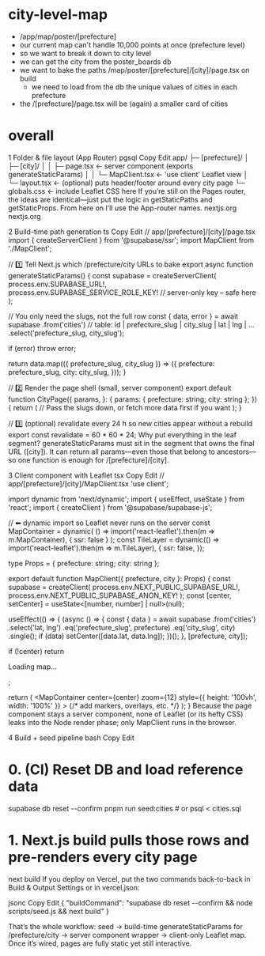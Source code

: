 # city-level-map
- /app/map/poster/[prefecture]
- our current map can't handle 10,000 points at once (prefecture level)
- so we want to break it down to city level
- we can get the city from the poster_boards db
- we want to bake the paths /map/poster/[prefecture]/[city]/page.tsx on build
    - we need to load from the db the unique values of cities in each prefecture
- the /[prefecture]/page.tsx will be (again) a smaller card of cities

# overall
1 Folder & file layout (App Router)
pgsql
Copy
Edit
app/
├─ [prefecture]/
│  ├─ [city]/
│  │  ├─ page.tsx          ← server component (exports generateStaticParams)
│  │  └─ MapClient.tsx     ← 'use client' Leaflet view
│  └─ layout.tsx           ← (optional) puts header/footer around every city page
└─ globals.css             ← include Leaflet CSS here
If you’re still on the Pages router, the ideas are identical—just put the logic in getStaticPaths and getStaticProps. From here on I’ll use the App-router names. 
nextjs.org
nextjs.org

2 Build-time path generation
ts
Copy
Edit
// app/[prefecture]/[city]/page.tsx
import { createServerClient } from '@supabase/ssr';
import MapClient from './MapClient';

// 1️⃣ Tell Next.js which /prefecture/city URLs to bake
export async function generateStaticParams() {
  const supabase = createServerClient(
    process.env.SUPABASE_URL!,
    process.env.SUPABASE_SERVICE_ROLE_KEY!   // server-only key – safe here
  );

  // You only need the slugs, not the full row
  const { data, error } = await supabase
    .from('cities')                 // table: id | prefecture_slug | city_slug | lat | lng | …
    .select('prefecture_slug, city_slug');

  if (error) throw error;

  return data.map(({ prefecture_slug, city_slug }) => ({
    prefecture: prefecture_slug,
    city: city_slug,
  }));
}

// 2️⃣ Render the page shell (small, server component)
export default function CityPage({
  params,
}: {
  params: { prefecture: string; city: string };
}) {
  return (
    // Pass the slugs down, or fetch more data first if you want
    <MapClient prefecture={params.prefecture} city={params.city} />
  );
}

// 3️⃣ (optional) revalidate every 24 h so new cities appear without a rebuild
export const revalidate = 60 * 60 * 24;
Why put everything in the leaf segment?
generateStaticParams must sit in the segment that owns the final URL ([city]).
It can return all params—even those that belong to ancestors—so one function is enough for /[prefecture]/[city].

3 Client component with Leaflet
tsx
Copy
Edit
// app/[prefecture]/[city]/MapClient.tsx
'use client';

import dynamic from 'next/dynamic';
import { useEffect, useState } from 'react';
import { createClient } from '@supabase/supabase-js';

//  ⬅ dynamic import so Leaflet never runs on the server
const MapContainer = dynamic(
  () => import('react-leaflet').then(m => m.MapContainer),
  { ssr: false }
);
const TileLayer = dynamic(() => import('react-leaflet').then(m => m.TileLayer), {
  ssr: false,
});

type Props = { prefecture: string; city: string };

export default function MapClient({ prefecture, city }: Props) {
  const supabase = createClient(
    process.env.NEXT_PUBLIC_SUPABASE_URL!,
    process.env.NEXT_PUBLIC_SUPABASE_ANON_KEY!
  );
  const [center, setCenter] = useState<[number, number] | null>(null);

  useEffect(() => {
    (async () => {
      const { data } = await supabase
        .from('cities')
        .select('lat, lng')
        .eq('prefecture_slug', prefecture)
        .eq('city_slug', city)
        .single();
      if (data) setCenter([data.lat, data.lng]);
    })();
  }, [prefecture, city]);

  if (!center) return <p>Loading map…</p>;

  return (
    <MapContainer
      center={center}
      zoom={12}
      style={{ height: '100vh', width: '100%' }}
    >
      <TileLayer
        attribution='&copy; OpenStreetMap contributors'
        url='https://{s}.tile.openstreetmap.org/{z}/{x}/{y}.png'
      />
      {/* add markers, overlays, etc. */}
    </MapContainer>
  );
}
Because the page component stays a server component, none of Leaflet (or its hefty CSS) leaks into the Node render phase; only MapClient runs in the browser.

4 Build + seed pipeline
bash
Copy
Edit
# 0.  (CI) Reset DB and load reference data
supabase db reset --confirm
pnpm run seed:cities              # or psql < cities.sql

# 1. Next.js build pulls those rows and pre-renders every city page
next build
If you deploy on Vercel, put the two commands back-to-back in Build & Output Settings or in vercel.json:

jsonc
Copy
Edit
{
  "buildCommand": "supabase db reset --confirm && node scripts/seed.js && next build"
}

That’s the whole workflow: seed -> build-time generateStaticParams for /prefecture/city → server component wrapper → client-only Leaflet map. Once it’s wired, pages are fully static yet still interactive.
